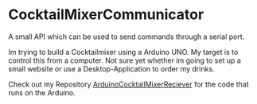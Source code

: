 # CocktailMixerCommunicator

A small API which can be used to send commands through a serial port.

Im trying to build a Cocktailmixer using a Arduino UNO. 
My target is to control this from a computer. Not sure yet whether im going to set up a small website
or use a Desktop-Application to order my drinks.

Check out my Repository <a href="http://www.google.com/">ArduinoCocktailMixerReciever</a> for the code that runs on the Arduino.
